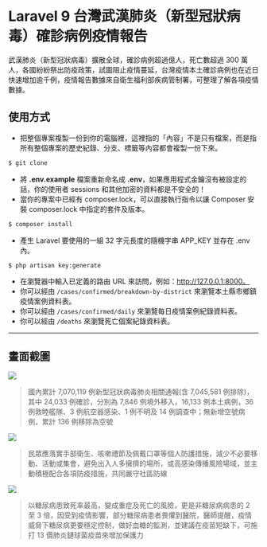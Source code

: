 # Laravel 9 台灣武漢肺炎（新型冠狀病毒）確診病例疫情報告

武漢肺炎（新型冠狀病毒）擴散全球，確診病例超過億人，死亡數超過 300 萬人，各國紛紛祭出防疫政策，試圖阻止疫情蔓延，台灣疫情本土確診病例也在近日快速增加逾千例，疫情報告數據來自衛生福利部疾病管制署，可整理了解各項疫情數據。

## 使用方式
- 把整個專案複製一份到你的電腦裡，這裡指的「內容」不是只有檔案，而是指所有整個專案的歷史紀錄、分支、標籤等內容都會複製一份下來。
```sh
$ git clone
```
- 將 __.env.example__ 檔案重新命名成 __.env__，如果應用程式金鑰沒有被設定的話，你的使用者 sessions 和其他加密的資料都是不安全的！
- 當你的專案中已經有 composer.lock，可以直接執行指令以讓 Composer 安裝 composer.lock 中指定的套件及版本。
```sh
$ composer install
```
- 產生 Laravel 要使用的一組 32 字元長度的隨機字串 APP_KEY 並存在 .env 內。
```sh
$ php artisan key:generate
```
- 在瀏覽器中輸入已定義的路由 URL 來訪問，例如：http://127.0.0.1:8000。
- 你可以經由 `/cases/confirmed/breakdown-by-district` 來瀏覽本土縣市鄉鎮疫情案例資料表。
- 你可以經由 `/cases/confirmed/daily` 來瀏覽每日疫情案例紀錄資料表。
- 你可以經由 `/deaths` 來瀏覽死亡個案紀錄資料表。

----

## 畫面截圖
![](https://i.imgur.com/ZQr9R6R.gif)
> 國內累計 7,070,119 例新型冠狀病毒肺炎相關通報(含 7,045,581 例排除)，其中 24,033 例確診，分別為 7,846 例境外移入，16,133 例本土病例，36 例敦睦艦隊、3 例航空器感染、1 例不明及 14 例調查中；無新增空號病例，累計 136 例移除為空號

![](https://i.imgur.com/roVaKTY.gif)
> 民眾應落實手部衛生、咳嗽禮節及佩戴口罩等個人防護措施，減少不必要移動、活動或集會，避免出入人多擁擠的場所，或高感染傳播風險場域，並主動積極配合各項防疫措施，共同嚴守社區防線

![](https://i.imgur.com/6BTdrBZ.gif)
> 以糖尿病患致死率最高，變成重症及死亡的風險，更是非糖尿病病患的 2 至 3 倍，因受到疫情影響，部分糖尿病患者畏懼到醫院，醫師提醒，疫情威脅下糖尿病更要穩定控制，做好血糖的監測，並建議在疫苗短缺下，可施打 13 價肺炎鏈球菌疫苗來增加保護力